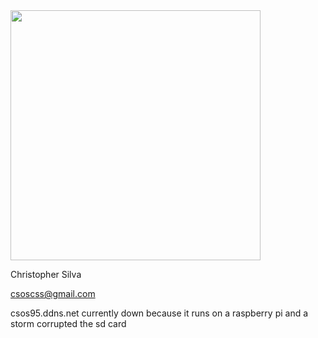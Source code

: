 <img src="http://i.imgur.com/rpsGgHZ.jpg" width="400">

Christopher Silva

csoscss@gmail.com

csos95.ddns.net currently down because it runs on a raspberry pi and a storm corrupted the sd card
